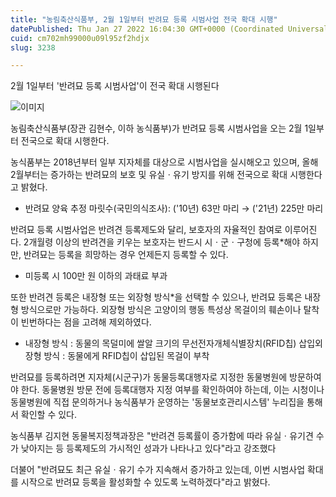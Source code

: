 ```yaml
---
title: "농림축산식품부, 2월 1일부터 반려묘 등록 시범사업 전국 확대 시행"
datePublished: Thu Jan 27 2022 16:04:30 GMT+0000 (Coordinated Universal Time)
cuid: cm702mh99000u09l95zf2hdjx
slug: 3238

---
```



2월 1일부터 '반려묘 등록 시범사업'이 전국 확대 시행된다

![이미지](https://cdn.hashnode.com/res/hashnode/image/upload/v1739253493141/5c58d30c-f7a6-481a-b374-ee6d2da2df58.jpeg)

농림축산식품부(장관 김현수, 이하 농식품부)가 반려묘 등록 시범사업을 오는 2월 1일부터 전국으로 확대 시행한다.

농식품부는 2018년부터 일부 지자체를 대상으로 시범사업을 실시해오고 있으며, 올해 2월부터는 증가하는 반려묘의 보호 및 유실ㆍ유기 방지를 위해 전국으로 확대 시행한다고 밝혔다.

* 반려묘 양육 추정 마릿수(국민의식조사): ('10년) 63만 마리 → ('21년) 225만 마리

반려묘 등록 시범사업은 반려견 등록제도와 달리, 보호자의 자율적인 참여로 이루어진다. 2개월령 이상의 반려견을 키우는 보호자는 반드시 시ㆍ군ㆍ구청에 등록*해야 하지만, 반려묘는 등록을 희망하는 경우 언제든지 등록할 수 있다.

* 미등록 시 100만 원 이하의 과태료 부과

또한 반려견 등록은 내장형 또는 외장형 방식*을 선택할 수 있으나, 반려묘 등록은 내장형 방식으로만 가능하다. 외장형 방식은 고양이의 행동 특성상 목걸이의 훼손이나 탈착이 빈번하다는 점을 고려해 제외하였다.

* 내장형 방식 : 동물의 목덜미에 쌀알 크기의 무선전자개체식별장치(RFID칩) 삽입외장형 방식 : 동물에게 RFID칩이 삽입된 목걸이 부착

반려묘를 등록하려면 지자체(시군구)가 동물등록대행자로 지정한 동물병원에 방문하여야 한다. 동물병원 방문 전에 등록대행자 지정 여부를 확인하여야 하는데, 이는 시청이나 동물병원에 직접 문의하거나 농식품부가 운영하는 '동물보호관리시스템' 누리집을 통해서 확인할 수 있다.

농식품부 김지현 동물복지정책과장은 "반려견 등록률이 증가함에 따라 유실ㆍ유기견 수가 낮아지는 등 등록제도의 가시적인 성과가 나타나고 있다"라고 강조했다

더불어 "반려묘도 최근 유실ㆍ유기 수가 지속해서 증가하고 있는데, 이번 시범사업 확대를 시작으로 반려묘 등록을 활성화할 수 있도록 노력하겠다"라고 밝혔다.